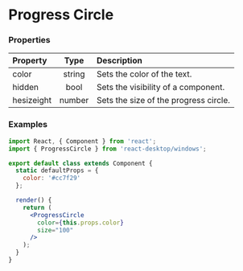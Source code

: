 # Progress Circle

### Properties

Property            | Type         | Description
:------------------ | :-----------:| :----------
color               | string       | Sets the color of the text.
hidden              | bool         | Sets the visibility of a component.
hesizeight          | number       | Sets the size of the progress circle.

### Examples

```jsx
import React, { Component } from 'react';
import { ProgressCircle } from 'react-desktop/windows';

export default class extends Component {
  static defaultProps = {
    color: '#cc7f29'
  };

  render() {
    return (
      <ProgressCircle
        color={this.props.color}
        size="100"
      />
    );
  }
}
```
